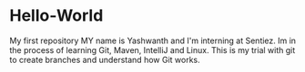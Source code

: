 # Hello-World
My first repository
MY name is Yashwanth and I'm interning at Sentiez. Im in the process of learning Git, Maven, IntelliJ and Linux. This is my trial with git to create branches and understand how Git works.
